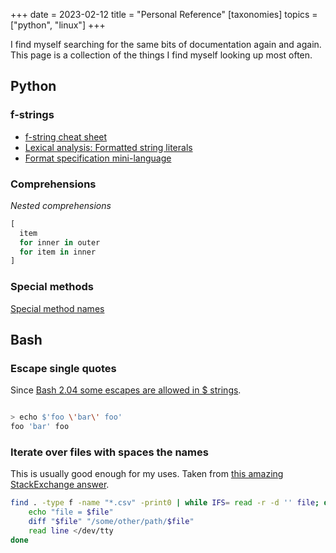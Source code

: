 +++
date = 2023-02-12
title = "Personal Reference"
[taxonomies]
topics = ["python", "linux"]
+++

I find myself searching for the same bits of documentation again and again. This page
is a collection of the things I find myself looking up most often.

## Python

### f-strings

- [f-string cheat sheet](https://fstring.help/cheat/)
- [Lexical analysis: Formatted string literals](https://docs.python.org/3/reference/lexical_analysis.html#f-strings)
- [Format specification mini-language](https://docs.python.org/3/library/string.html#formatspec)

### Comprehensions

*Nested comprehensions*
```python
[
  item 
  for inner in outer
  for item in inner
]
```

### Special methods

[Special method names](https://docs.python.org/3/reference/datamodel.html#special-method-names)

## Bash

### Escape single quotes

Since [Bash 2.04 some escapes are allowed in $ strings](https://stackoverflow.com/a/16605140/15720).

```bash

> echo $'foo \'bar\' foo'
foo 'bar' foo
```

### Iterate over files with spaces the names

This is usually good enough for my uses. Taken from [this amazing StackExchange answer](https://unix.stackexchange.com/a/9499/443570).

```bash
find . -type f -name "*.csv" -print0 | while IFS= read -r -d '' file; do
    echo "file = $file"
    diff "$file" "/some/other/path/$file"
    read line </dev/tty
done
```
